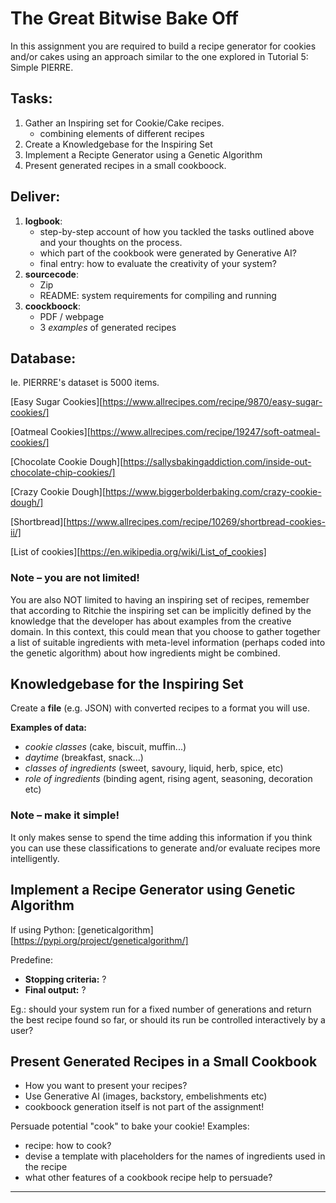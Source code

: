 # The Great Bitwise Bake Off

In this assignment you are required to build a recipe generator for cookies and/or cakes using an approach similar to the one explored in Tutorial 5: Simple PIERRE.

## Tasks:

1. Gather an Inspiring set for Cookie/Cake recipes.
	- combining elements of different recipes
2. Create a Knowledgebase for the Inspiring Set
3. Implement a Recipte Generator using a Genetic Algorithm 
4. Present generated recipes in a small cookboock.

## Deliver:

1. **logbook**:
	- step-by-step account of how you tackled the tasks outlined above and your thoughts on the process.
	- which part of the cookbook were generated by Generative AI?
	- final entry: how to evaluate the creativity of your system?
2. **sourcecode**:
	- Zip
	- README: system requirements for compiling and running
3. **coockboock**:
	- PDF / webpage
	- 3 _examples_ of generated recipes

## Database:

Ie. PIERRRE's dataset is 5000 items.

[Easy Sugar Cookies][https://www.allrecipes.com/recipe/9870/easy-sugar-cookies/]

[Oatmeal Cookies][https://www.allrecipes.com/recipe/19247/soft-oatmeal-cookies/]

[Chocolate Cookie Dough][https://sallysbakingaddiction.com/inside-out-chocolate-chip-cookies/]

[Crazy Cookie Dough][https://www.biggerbolderbaking.com/crazy-cookie-dough/]

[Shortbread][https://www.allrecipes.com/recipe/10269/shortbread-cookies-ii/]

[List of cookies][https://en.wikipedia.org/wiki/List_of_cookies]

### Note – you are not limited!
You are also NOT limited to having an inspiring set of recipes, remember that according to Ritchie the inspiring set can be implicitly defined by the knowledge that the developer has about examples from the creative domain. In this context, this could mean that you choose to gather together a list of suitable ingredients with meta-level information (perhaps coded into the genetic algorithm) about how ingredients might be combined.

## Knowledgebase for the Inspiring Set

Create a **file** (e.g. JSON) with converted recipes to a format you will use.

**Examples of data:**
- _cookie classes_ (cake, biscuit, muffin...)
- _daytime_ (breakfast, snack...)
- _classes of ingredients_ (sweet, savoury, liquid, herb, spice, etc)
- _role of ingredients_ (binding agent, rising agent, seasoning, decoration etc)

### Note – make it simple!
It only makes sense to spend the time adding this information if you think you can use these classifications to generate and/or evaluate recipes more intelligently.

## Implement a Recipe Generator using Genetic Algorithm

If using Python: [geneticalgorithm][https://pypi.org/project/geneticalgorithm/]

Predefine:
- **Stopping criteria:** ?
- **Final output:** ?

Eg.: should your system run for a fixed number of generations and return the best recipe found so far, or should its run be controlled interactively by a user?

## Present Generated Recipes in a Small Cookbook

- How you want to present your recipes?
- Use Generative AI (images, backstory, embelishments etc)
- cookboock generation itself is not part of the assignment!

Persuade potential "cook" to bake your cookie! Examples:
- recipe: how to cook?
- devise a template with placeholders for the names of ingredients used in the recipe
- what other features of a cookbook recipe help to persuade?
---